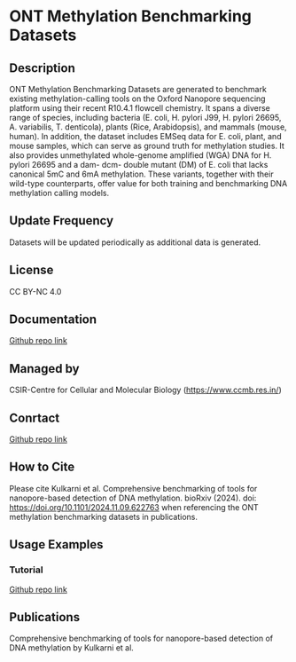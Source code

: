 # ONT Methylation Benchmarking Datasets

## Description
ONT Methylation Benchmarking Datasets are generated to benchmark existing methylation-calling tools on the Oxford Nanopore sequencing platform using their recent R10.4.1 flowcell chemistry. It spans a diverse range of species, including bacteria (E. coli, H. pylori J99, H. pylori 26695, A. variabilis, T. denticola), plants (Rice, Arabidopsis), and mammals (mouse, human).
In addition, the dataset includes EMSeq data for E. coli, plant, and mouse samples, which can serve as ground truth for methylation studies. It also provides unmethylated whole-genome amplified (WGA) DNA for H. pylori 26695 and a dam- dcm- double mutant (DM) of E. coli that lacks canonical 5mC and 6mA methylation. These variants, together with their wild-type counterparts, offer value for both training and benchmarking DNA methylation calling models.

## Update Frequency
Datasets will be updated periodically as additional data is generated.

## License
CC BY-NC 4.0

## Documentation
[Github repo link](https://github.com/SowpatiLab/ont-basemod-data/documentation.md)

## Managed by
CSIR-Centre for Cellular and Molecular Biology (https://www.ccmb.res.in/)

## Conrtact
[Github repo link](https://github.com/SowpatiLab/ont-basemod-data)

## How to Cite
Please cite Kulkarni et al. Comprehensive benchmarking of tools for nanopore-based detection of DNA methylation. bioRxiv (2024). doi: https://doi.org/10.1101/2024.11.09.622763 when referencing the ONT methylation benchmarking datasets in publications.

## Usage Examples

### Tutorial
[Github repo link](https://github.com/SowpatiLab/ont-basemod-data/tutorial.md)

## Publications
Comprehensive benchmarking of tools for nanopore-based detection of DNA methylation by Kulkarni et al.